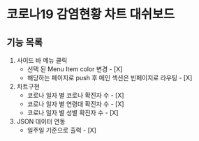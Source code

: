 # 코로나19 감염현황 차트 대쉬보드


## 기능 목록
1. 사이드 바 메뉴 클릭
    - 선택 된 Menu Item color 변경 - [X]  
    - 해당하는 페이지로 push 후 메인 섹션은 빈페이지로 라우팅 - [X] 
2. 차트구현
    - 코로나 일자 별 코로나 확진자 수 - [X] 
    - 코로나 일자 별 연령대 확진자 수 - [X] 
    - 코로나 일자 별 성별 확진자 수  - [X]
3. JSON 데이터 연동
    - 일주일 기준으로 출력 - [X]